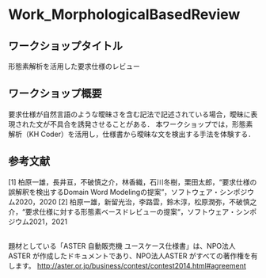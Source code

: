 # Work_MorphologicalBasedReview
## ワークショップタイトル
形態素解析を活用した要求仕様のレビュー

## ワークショップ概要
要求仕様が自然言語のような曖昧さを含む記法で記述されている場合，曖昧に表現された文が不具合を誘発させることがある．
本ワークショップでは，形態素解析（KH Coder）を活用し，仕様書から曖昧な文を検出する手法を体験する．

## 参考文献
[1] 柏原一雄，長井亘，不破慎之介，林香織，石川冬樹，栗田太郎，“要求仕様の誤解釈を検出するDomain Word Modelingの提案”，ソフトウェア・シンポジウム2020，2020
[2] 柏原一雄，新留光治，李路雲，鈴木淳，松原潤弥，不破慎之介，“要求仕様に対する形態素ベースドレビューの提案“，ソフトウェア・シンポジウム2021，2021

## 
題材としている「ASTER 自動販売機 ユースケース仕様書」は、NPO法人ASTER が作成したドキュメントであり、NPO法人ASTER がすべての著作権を有します。
http://aster.or.jp/business/contest/contest2014.html#agreement

